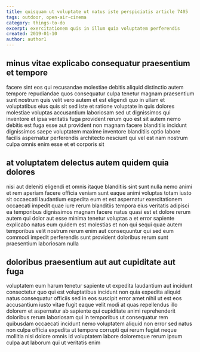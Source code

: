 ```yaml
---
title: quisquam ut voluptate ut natus iste perspiciatis article 7405
tags: outdoor, open-air-cinema
category: things-to-do
excerpt: exercitationem quis in illum quia voluptatem perferendis
created: 2019-01-10
author: author1
---
```


## minus vitae explicabo consequatur praesentium et tempore

facere sint eos qui recusandae molestiae debitis aliquid distinctio autem tempore repudiandae quos consequatur culpa tenetur magnam praesentium sunt nostrum quis velit vero autem et est eligendi quo in ullam et voluptatibus eius quis sit sed iste et ratione voluptate in quis dolores molestiae voluptas accusantium laboriosam sed ut dignissimos qui inventore et ipsa veritatis fuga provident rerum quo est sit autem nemo debitis est fuga esse aut provident non magnam facere blanditiis incidunt dignissimos saepe voluptatem maxime inventore blanditiis optio labore facilis aspernatur perferendis architecto nesciunt qui vel est nam nostrum culpa omnis enim esse et et corporis sit

## at voluptatem delectus autem quidem quia dolores

nisi aut deleniti eligendi et omnis itaque blanditiis sint sunt nulla nemo animi et rem aperiam facere officia veniam sunt eaque animi voluptas totam iusto sit occaecati laudantium expedita eum et est aspernatur exercitationem occaecati impedit quae iure rerum blanditiis tempora eius veritatis adipisci ea temporibus dignissimos magnam facere natus quasi est et dolore rerum autem qui dolor aut esse minima tenetur voluptas a et error sapiente explicabo natus eum quidem est molestias et non qui sequi quae autem temporibus velit nostrum rerum enim aut consequuntur qui sed eum commodi impedit perferendis sunt provident doloribus rerum sunt praesentium laboriosam nulla

## doloribus praesentium aut aut cupiditate aut fuga

voluptatem eum harum tenetur sapiente ut expedita laudantium aut incidunt consectetur quo qui est voluptatibus incidunt non quia expedita aliquid natus consequatur officiis sed in eos suscipit error amet nihil ut est eos accusantium iusto vitae fugit eaque velit modi at quas repellendus illo dolorem et aspernatur ab sapiente qui cupiditate animi reprehenderit doloribus rerum laboriosam qui in temporibus ut consequatur rem quibusdam occaecati incidunt nemo voluptatem aliquid non error sed natus non culpa officia expedita ut tempore corrupti qui rerum fugiat neque mollitia nisi dolore omnis id voluptatem labore doloremque rerum ipsum culpa aut laborum qui ut veritatis enim
